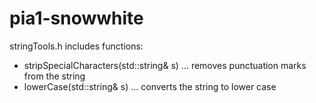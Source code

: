 # pia1-snowwhite
stringTools.h includes functions:
- stripSpecialCharacters(std::string& s) ... removes punctuation marks from the string
- lowerCase(std::string& s) ... converts the string to lower case
